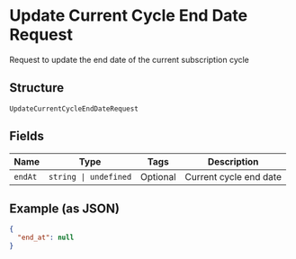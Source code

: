 
# Update Current Cycle End Date Request

Request to update the end date of the current subscription cycle

## Structure

`UpdateCurrentCycleEndDateRequest`

## Fields

| Name | Type | Tags | Description |
|  --- | --- | --- | --- |
| `endAt` | `string \| undefined` | Optional | Current cycle end date |

## Example (as JSON)

```json
{
  "end_at": null
}
```

